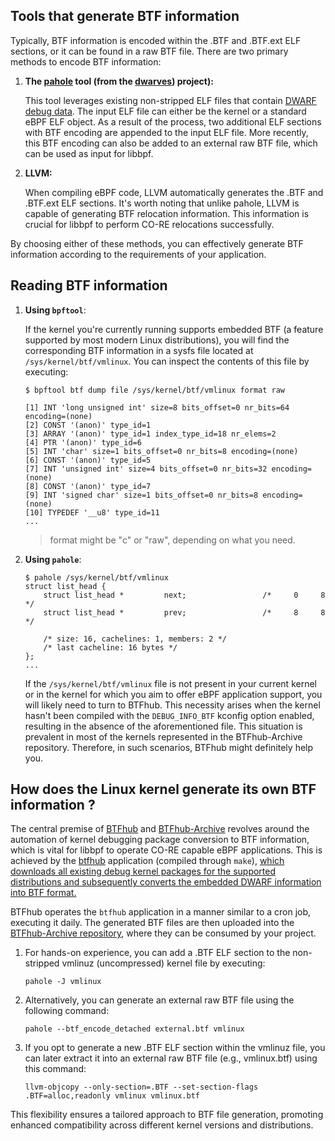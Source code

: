## Tools that generate BTF information

Typically, BTF information is encoded within the .BTF and .BTF.ext ELF sections, or it can be found in a raw BTF file. There are two primary methods to encode BTF information:

1. **The [pahole](https://lwn.net/Articles/762847/) tool (from the [dwarves](https://github.com/acmel/dwarves)) project):**

	This tool leverages existing non-stripped ELF files that contain [DWARF debug data](https://en.wikipedia.org/wiki/DWARF). The input ELF file can either be the kernel or a standard eBPF ELF object. As a result of the process, two additional ELF sections with BTF encoding are appended to the input ELF file. More recently, this BTF encoding can also be added to an external raw BTF file, which can be used as input for libbpf.

2. **LLVM:**

	When compiling eBPF code, LLVM automatically generates the .BTF and .BTF.ext ELF sections. It's worth noting that unlike pahole, LLVM is capable of generating BTF relocation information. This information is crucial for libbpf to perform CO-RE relocations successfully. 

By choosing either of these methods, you can effectively generate BTF information according to the requirements of your application.

## Reading BTF information

1. **Using `bpftool`**:

	If the kernel you're currently running supports embedded BTF (a feature supported by most modern Linux distributions), you will find the corresponding BTF information in a sysfs file located at `/sys/kernel/btf/vmlinux`. You can inspect the contents of this file by executing:

	```
	$ bpftool btf dump file /sys/kernel/btf/vmlinux format raw

	[1] INT 'long unsigned int' size=8 bits_offset=0 nr_bits=64 encoding=(none)
	[2] CONST '(anon)' type_id=1
	[3] ARRAY '(anon)' type_id=1 index_type_id=18 nr_elems=2
	[4] PTR '(anon)' type_id=6
	[5] INT 'char' size=1 bits_offset=0 nr_bits=8 encoding=(none)
	[6] CONST '(anon)' type_id=5
	[7] INT 'unsigned int' size=4 bits_offset=0 nr_bits=32 encoding=(none)
	[8] CONST '(anon)' type_id=7
	[9] INT 'signed char' size=1 bits_offset=0 nr_bits=8 encoding=(none)
	[10] TYPEDEF '__u8' type_id=11
	...
	```

	> format might be "c" or "raw", depending on what you need.

2. **Using `pahole`**:

	```
	$ pahole /sys/kernel/btf/vmlinux
	struct list_head {
		struct list_head *         next;                 /*     0     8 */
		struct list_head *         prev;                 /*     8     8 */
	
		/* size: 16, cachelines: 1, members: 2 */
		/* last cacheline: 16 bytes */
	};
	...
	```

	If the `/sys/kernel/btf/vmlinux` file is not present in your current kernel or in the kernel for which you aim to offer eBPF application support, you will likely need to turn to BTFhub. This necessity arises when the kernel hasn't been compiled with the `DEBUG_INFO_BTF` kconfig option enabled, resulting in the absence of the aforementioned file. This situation is prevalent in most of the kernels represented in the BTFhub-Archive repository. Therefore, in such scenarios, BTFhub might definitely help you.

## How does the Linux kernel generate its own BTF information ?

The central premise of [BTFhub](https://github.com/khulnasoft-lab/btfhub/) and [BTFhub-Archive](https://github.com/khulnasoft-lab/btfhub-archive/) revolves around the automation of kernel debugging package conversion to BTF information, which is vital for libbpf to operate CO-RE capable eBPF applications. This is achieved by the [btfhub](https://github.com/khulnasoft-lab/btfhub/blob/main/cmd/btfhub/main.go) application (compiled through `make`), [which downloads all existing debug kernel packages for the supported distributions and subsequently converts the embedded DWARF information into BTF format.](https://github.com/khulnasoft-lab/btfhub/blob/f37a9cdc160f3add77a24beb6512dbb4557bc728/.github/workflows/cron.yml)

BTFhub operates the `btfhub` application in a manner similar to a cron job, executing it daily. The generated BTF files are then uploaded into the [BTFhub-Archive repository](https://github.com/khulnasoft-lab/btfhub-archive/), where they can be consumed by your project.

1. For hands-on experience, you can add a .BTF ELF section to the non-stripped vmlinuz (uncompressed) kernel file by executing:

	```
	pahole -J vmlinux
	```

2. Alternatively, you can generate an external raw BTF file using the following command:

	```
	pahole --btf_encode_detached external.btf vmlinux
	```

3. If you opt to generate a new .BTF ELF section within the vmlinuz file, you can later extract it into an external raw BTF file (e.g., vmlinux.btf) using this command:

	```
	llvm-objcopy --only-section=.BTF --set-section-flags .BTF=alloc,readonly vmlinux vmlinux.btf
	```

This flexibility ensures a tailored approach to BTF file generation, promoting enhanced compatibility across different kernel versions and distributions.

